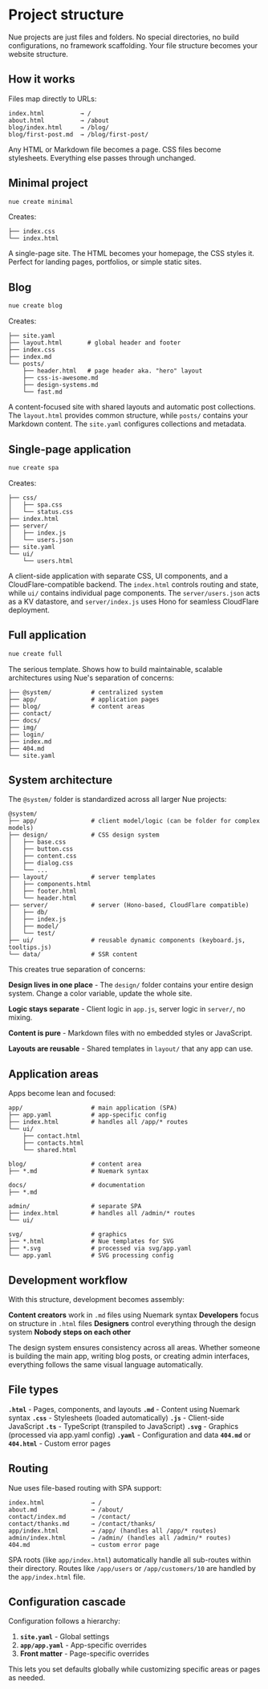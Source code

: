# Project structure

Nue projects are just files and folders. No special directories, no build configurations, no framework scaffolding. Your file structure becomes your website structure.

## How it works

Files map directly to URLs:

```
index.html          → /
about.html          → /about
blog/index.html     → /blog/
blog/first-post.md  → /blog/first-post/
```

Any HTML or Markdown file becomes a page. CSS files become stylesheets. Everything else passes through unchanged.

## Minimal project

```bash
nue create minimal
```

Creates:

```
├── index.css
└── index.html
```

A single-page site. The HTML becomes your homepage, the CSS styles it. Perfect for landing pages, portfolios, or simple static sites.

## Blog

```bash
nue create blog
```
Creates:

```
├── site.yaml
├── layout.html       # global header and footer
├── index.css
├── index.md
└── posts/
    ├── header.html   # page header aka. "hero" layout
    ├── css-is-awesome.md
    ├── design-systems.md
    └── fast.md
```

A content-focused site with shared layouts and automatic post collections. The `layout.html` provides common structure, while `posts/` contains your Markdown content. The `site.yaml` configures collections and metadata.


## Single-page application

```bash
nue create spa
```

Creates:

```
├── css/
│   ├── spa.css
│   └── status.css
├── index.html
├── server/
│   ├── index.js
│   └── users.json
├── site.yaml
└── ui/
    └── users.html
```

A client-side application with separate CSS, UI components, and a CloudFlare-compatible backend. The `index.html` controls routing and state, while `ui/` contains individual page components. The `server/users.json` acts as a KV datastore, and `server/index.js` uses Hono for seamless CloudFlare deployment.

## Full application

```bash
nue create full
```

The serious template. Shows how to build maintainable, scalable architectures using Nue's separation of concerns:

```
├── @system/           # centralized system
├── app/               # application pages
├── blog/              # content areas
├── contact/
├── docs/
├── img/
├── login/
├── index.md
├── 404.md
└── site.yaml
```

## System architecture

The `@system/` folder is standardized across all larger Nue projects:

```
@system/
├── app/               # client model/logic (can be folder for complex models)
├── design/            # CSS design system
│   ├── base.css
│   ├── button.css
│   ├── content.css
│   ├── dialog.css
│   └── ...
├── layout/            # server templates
│   ├── components.html
│   ├── footer.html
│   └── header.html
├── server/            # server (Hono-based, CloudFlare compatible)
│   ├── db/
│   ├── index.js
│   ├── model/
│   └── test/
├── ui/                # reusable dynamic components (keyboard.js, tooltips.js)
└── data/              # SSR content
```

This creates true separation of concerns:

**Design lives in one place** - The `design/` folder contains your entire design system. Change a color variable, update the whole site.

**Logic stays separate** - Client logic in `app.js`, server logic in `server/`, no mixing.

**Content is pure** - Markdown files with no embedded styles or JavaScript.

**Layouts are reusable** - Shared templates in `layout/` that any app can use.

## Application areas

Apps become lean and focused:

```
app/                   # main application (SPA)
├── app.yaml           # app-specific config
├── index.html         # handles all /app/* routes
└── ui/
    ├── contact.html
    ├── contacts.html
    └── shared.html

blog/                  # content area
├── *.md               # Nuemark syntax

docs/                  # documentation
├── *.md

admin/                 # separate SPA
├── index.html         # handles all /admin/* routes
└── ui/

svg/                   # graphics
├── *.html             # Nue templates for SVG
├── *.svg              # processed via svg/app.yaml
└── app.yaml           # SVG processing config
```

## Development workflow

With this structure, development becomes assembly:

**Content creators** work in `.md` files using Nuemark syntax
**Developers** focus on structure in `.html` files
**Designers** control everything through the design system
**Nobody steps on each other**

The design system ensures consistency across all areas. Whether someone is building the main app, writing blog posts, or creating admin interfaces, everything follows the same visual language automatically.

## File types

**`.html`** - Pages, components, and layouts
**`.md`** - Content using Nuemark syntax
**`.css`** - Stylesheets (loaded automatically)
**`.js`** - Client-side JavaScript
**`.ts`** - TypeScript (transpiled to JavaScript)
**`.svg`** - Graphics (processed via app.yaml config)
**`.yaml`** - Configuration and data
**`404.md`** or **`404.html`** - Custom error pages

## Routing

Nue uses file-based routing with SPA support:

```
index.html             → /
about.md               → /about/
contact/index.md       → /contact/
contact/thanks.md      → /contact/thanks/
app/index.html         → /app/ (handles all /app/* routes)
admin/index.html       → /admin/ (handles all /admin/* routes)
404.md                 → custom error page
```

SPA roots (like `app/index.html`) automatically handle all sub-routes within their directory. Routes like `/app/users` or `/app/customers/10` are handled by the `app/index.html` file.

## Configuration cascade

Configuration follows a hierarchy:

1. **`site.yaml`** - Global settings
2. **`app/app.yaml`** - App-specific overrides
3. **Front matter** - Page-specific overrides

This lets you set defaults globally while customizing specific areas or pages as needed.

